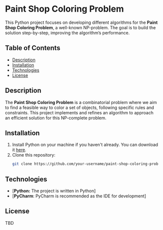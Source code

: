 # Paint Shop Coloring Problem

This Python project focuses on developing different algorithms for the **Paint Shop Coloring Problem**, a well-known NP-problem. The goal is to build the solution step-by-step, improving the algorithm’s performance.

## Table of Contents

- [Description](#description)
- [Installation](#installation)
- [Technologies](#technologies)
- [License](#license)

## Description

The **Paint Shop Coloring Problem** is a combinatorial problem where we aim to find a feasible way to color a set of objects, following specific rules and constraints. This project implements and refines an algorithm to approach an efficient solution for this NP-complete problem.

## Installation

1. Install Python on your machine if you haven't already. You can download it [here](https://www.python.org/downloads/).
2. Clone this repository:
   ```bash
   git clone https://github.com/your-username/paint-shop-coloring-problem.git

## Technologies

- [**Python:** The project is written in Python]
- [**PyCharm**: PyCharm is recommended as the IDE for development]

## License

TBD

